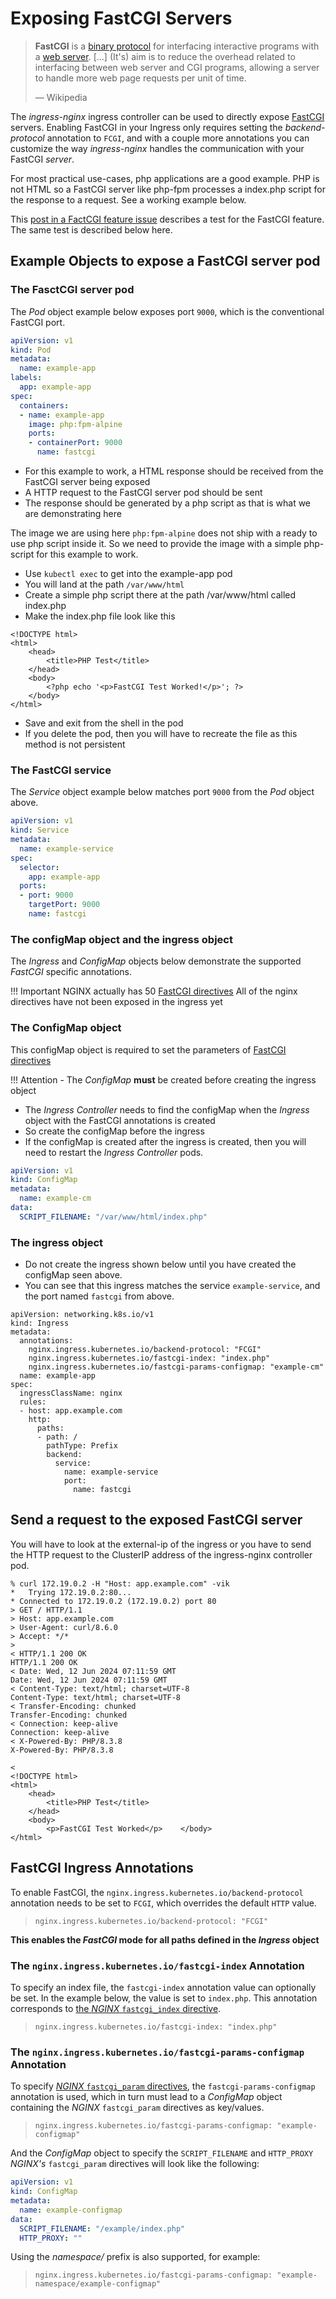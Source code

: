 # Exposing FastCGI Servers

> **FastCGI** is a [binary protocol](https://en.wikipedia.org/wiki/Binary_protocol "Binary protocol") for interfacing interactive programs with a [web server](https://en.wikipedia.org/wiki/Web_server "Web server"). [...] (It's) aim is to reduce the overhead related to interfacing between web server and CGI programs, allowing a server to handle more web page requests per unit of time.
>
> &mdash; Wikipedia

The _ingress-nginx_ ingress controller can be used to directly expose [FastCGI](https://en.wikipedia.org/wiki/FastCGI) servers.  Enabling FastCGI in your Ingress only requires setting the _backend-protocol_ annotation to `FCGI`, and with a couple more annotations you can customize the way _ingress-nginx_ handles the communication with your FastCGI _server_.

For most practical use-cases, php applications are a good example. PHP is not HTML so a FastCGI server like php-fpm processes a index.php script for the response to a request. See a working example below.

This [post in a FactCGI feature issue](https://github.com/kubernetes/ingress-nginx/issues/8207#issuecomment-2161405468) describes a test for the FastCGI feature. The same test is described below here.

## Example Objects to expose a FastCGI server pod

### The FasctCGI server pod

The _Pod_ object example below exposes port `9000`, which is the conventional FastCGI port.

```yaml
apiVersion: v1
kind: Pod
metadata:
  name: example-app
labels:
  app: example-app
spec:
  containers:
  - name: example-app
    image: php:fpm-alpine
    ports:
    - containerPort: 9000
      name: fastcgi
```

- For this example to work, a HTML response should be received from the FastCGI server being exposed
- A HTTP request to the FastCGI server pod should be sent
- The response should be generated by a php script as that is what we are demonstrating here

The image we are using here `php:fpm-alpine` does not ship with a ready to use php script inside it. So we need to provide the image with a simple php-script for this example to work.

- Use `kubectl exec` to get into the example-app pod
- You will land at the path `/var/www/html`
- Create a simple php script there at the path /var/www/html called index.php
- Make the index.php file look like this

```
<!DOCTYPE html>
<html>
    <head>
        <title>PHP Test</title>
    </head>
    <body>
        <?php echo '<p>FastCGI Test Worked!</p>'; ?>
    </body>
</html>
```

- Save and exit from the shell in the pod
- If you delete the pod, then you will have to recreate the file as this method is not persistent

### The FastCGI service

The _Service_ object example below matches port `9000` from the _Pod_ object above.

```yaml
apiVersion: v1
kind: Service
metadata:
  name: example-service
spec:
  selector:
    app: example-app
  ports:
  - port: 9000
    targetPort: 9000
    name: fastcgi
```

### The configMap object and the ingress object

The _Ingress_ and _ConfigMap_ objects below demonstrate the supported _FastCGI_ specific annotations.

!!! Important
    NGINX actually has 50 [FastCGI directives](https://nginx.org/en/docs/http/ngx_http_fastcgi_module.html#directives)
    All of the nginx directives have not been exposed in the ingress yet

### The ConfigMap object

This configMap object is required to set the parameters of [FastCGI directives](https://nginx.org/en/docs/http/ngx_http_fastcgi_module.html#directives)

!!! Attention
    - The _ConfigMap_ **must** be created before creating the ingress object

- The _Ingress Controller_ needs to find the configMap when the _Ingress_ object with the FastCGI annotations is created
- So create the configMap before the ingress
- If the configMap is created after the ingress is created, then you will need to restart the _Ingress Controller_ pods.

```yaml
apiVersion: v1
kind: ConfigMap
metadata:
  name: example-cm
data:
  SCRIPT_FILENAME: "/var/www/html/index.php"

```

### The ingress object

- Do not create the ingress shown below until you have created the configMap seen above.
- You can see that this ingress matches the service `example-service`, and the port named `fastcgi` from above.

```
apiVersion: networking.k8s.io/v1
kind: Ingress
metadata:
  annotations:
    nginx.ingress.kubernetes.io/backend-protocol: "FCGI"
    nginx.ingress.kubernetes.io/fastcgi-index: "index.php"
    nginx.ingress.kubernetes.io/fastcgi-params-configmap: "example-cm"
  name: example-app
spec:
  ingressClassName: nginx
  rules:
  - host: app.example.com
    http:
      paths:
      - path: /
        pathType: Prefix
        backend:
          service:
            name: example-service
            port:
              name: fastcgi
```

## Send a request to the exposed FastCGI server

You will have to look at the external-ip of the ingress or you have to send the HTTP request to the ClusterIP address of the ingress-nginx controller pod.

```
% curl 172.19.0.2 -H "Host: app.example.com" -vik
*   Trying 172.19.0.2:80...
* Connected to 172.19.0.2 (172.19.0.2) port 80
> GET / HTTP/1.1
> Host: app.example.com
> User-Agent: curl/8.6.0
> Accept: */*
> 
< HTTP/1.1 200 OK
HTTP/1.1 200 OK
< Date: Wed, 12 Jun 2024 07:11:59 GMT
Date: Wed, 12 Jun 2024 07:11:59 GMT
< Content-Type: text/html; charset=UTF-8
Content-Type: text/html; charset=UTF-8
< Transfer-Encoding: chunked
Transfer-Encoding: chunked
< Connection: keep-alive
Connection: keep-alive
< X-Powered-By: PHP/8.3.8
X-Powered-By: PHP/8.3.8

< 
<!DOCTYPE html>
<html>
    <head>
        <title>PHP Test</title>
    </head>
    <body>
        <p>FastCGI Test Worked</p>    </body>
</html>

```

## FastCGI Ingress Annotations

To enable FastCGI, the `nginx.ingress.kubernetes.io/backend-protocol` annotation needs to be set to `FCGI`, which overrides the default `HTTP` value.

> `nginx.ingress.kubernetes.io/backend-protocol: "FCGI"`

**This enables the _FastCGI_ mode for all paths defined in the _Ingress_ object**

### The `nginx.ingress.kubernetes.io/fastcgi-index` Annotation

To specify an index file, the `fastcgi-index` annotation value can optionally be set.  In the example below, the value is set to `index.php`.  This annotation corresponds to [the _NGINX_ `fastcgi_index` directive](https://nginx.org/en/docs/http/ngx_http_fastcgi_module.html#fastcgi_index).

> `nginx.ingress.kubernetes.io/fastcgi-index: "index.php"`

### The `nginx.ingress.kubernetes.io/fastcgi-params-configmap` Annotation

To specify [_NGINX_ `fastcgi_param` directives](https://nginx.org/en/docs/http/ngx_http_fastcgi_module.html#fastcgi_param), the `fastcgi-params-configmap` annotation is used, which in turn must lead to a _ConfigMap_ object containing the _NGINX_ `fastcgi_param` directives as key/values.

> `nginx.ingress.kubernetes.io/fastcgi-params-configmap: "example-configmap"`

And the _ConfigMap_ object to specify the `SCRIPT_FILENAME` and `HTTP_PROXY`  _NGINX's_ `fastcgi_param` directives will look like the following:

```yaml
apiVersion: v1
kind: ConfigMap
metadata:
  name: example-configmap
data:
  SCRIPT_FILENAME: "/example/index.php"
  HTTP_PROXY: ""
```

Using the _namespace/_ prefix is also supported, for example:

> `nginx.ingress.kubernetes.io/fastcgi-params-configmap: "example-namespace/example-configmap"`
